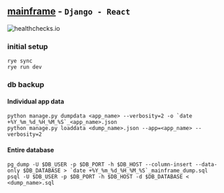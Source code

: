 ## [mainframe](https://pradan.dev/) - `Django - React`
![healthchecks.io](https://healthchecks.io/badge/5a1d5302-e570-47ef-bbbf-50c73b283092/-O8jpQTp.svg)

### initial setup
```shell
rye sync
rye run dev
```

### db backup
#### Individual app data

```shell
python manage.py dumpdata <app_name> --verbosity=2 -o `date +%Y_%m_%d_%H_%M_%S`_<app_name>.json
python manage.py loaddata <dump_name>.json --app=<app_name> --verbosity=2
```

#### Entire database

```shell
pg_dump -U $DB_USER -p $DB_PORT -h $DB_HOST --column-insert --data-only $DB_DATABASE > `date +%Y_%m_%d_%H_%M_%S`_mainframe_dump.sql
psql -U $DB_USER -p $DB_PORT -h $DB_HOST -d $DB_DATABASE < <dump_name>.sql
```
